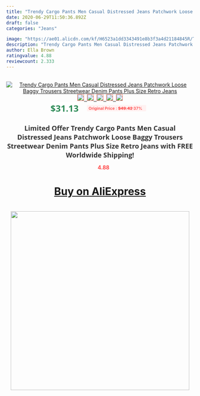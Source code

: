 ```yaml
---
title: "Trendy Cargo Pants Men Casual Distressed Jeans Patchwork Loose Baggy Trousers Streetwear Denim Pants Plus Size Retro Jeans"
date: 2020-06-29T11:50:36.892Z
draft: false
categories: "Jeans"

image: "https://ae01.alicdn.com/kf/H6523a1dd3343491e8b3f3a4d21184845R/Trendy-Cargo-Pants-Men-Casual-Distressed-Jeans-Patchwork-Loose-Baggy-Trousers-Streetwear-Denim-Pants-Plus-Size.jpg"
description: "Trendy Cargo Pants Men Casual Distressed Jeans Patchwork Loose Baggy Trousers Streetwear Denim Pants Plus Size Retro Jeans"
author: Ella Brown
ratingvalue: 4.88
reviewcount: 2.333
---
```

<br>
<div style="text-align: center;">
<a href="https://s.click.aliexpress.com/e/_A4bEPj" target="_blank" rel="nofollow noopener noreferrer"><img alt="Trendy Cargo Pants Men Casual Distressed Jeans Patchwork Loose Baggy Trousers Streetwear Denim Pants Plus Size Retro Jeans" class="magnifier-image" src="https://ae01.alicdn.com/kf/H6523a1dd3343491e8b3f3a4d21184845R/Trendy-Cargo-Pants-Men-Casual-Distressed-Jeans-Patchwork-Loose-Baggy-Trousers-Streetwear-Denim-Pants-Plus-Size.jpg_640x640.jpg">
<br>
<img style="border:1px solid salmon" src="https://ae01.alicdn.com/kf/H6523a1dd3343491e8b3f3a4d21184845R/Trendy-Cargo-Pants-Men-Casual-Distressed-Jeans-Patchwork-Loose-Baggy-Trousers-Streetwear-Denim-Pants-Plus-Size.jpg_120x120.jpg">&nbsp;&nbsp;<img style="border:1px solid salmon" src="https://ae01.alicdn.com/kf/H976d3994f00a47e38e4091c281c469b69/Trendy-Cargo-Pants-Men-Casual-Distressed-Jeans-Patchwork-Loose-Baggy-Trousers-Streetwear-Denim-Pants-Plus-Size.jpg_120x120.jpg">&nbsp;&nbsp;<img style="border:1px solid salmon" src="_120x120.jpg">&nbsp;&nbsp;<img style="border:1px solid salmon" src="_120x120.jpg">&nbsp;&nbsp;<img style="border:1px solid salmon" src="https://ae01.alicdn.com/kf/H2bcc56b00c874c79af0afc6f0fdbe1cds/Trendy-Cargo-Pants-Men-Casual-Distressed-Jeans-Patchwork-Loose-Baggy-Trousers-Streetwear-Denim-Pants-Plus-Size.jpg_120x120.jpg"></a></div><br0>
<div style="text-align: center;"><span style="background-color: white; border: 0px; box-sizing: border-box; color: seagreen; display: inline-block; font-family: &quot;open sans&quot; , &quot;arial&quot; , &quot;helvetica&quot; , sans-serif , &quot;heiti&quot;; font-size: 24px; font-stretch: inherit; font-weight: 700; line-height: inherit; margin: 0px 10px 0px 0px; padding: 0px; vertical-align: middle;">$31.13 </span>
<span style="background: rgb(255 , 241 , 241); border-radius: 3px; border: 0px; box-sizing: border-box; color: #ff4747; display: inline-block; font-family: inherit; font-size: 12px; font-stretch: inherit; font-style: inherit; font-variant: inherit; font-weight: 600; line-height: inherit; margin: 0px; padding: 2px 5px; transform: scale(0.9); vertical-align: middle;">Original Price : <b style="text-decoration: line-through;">$49.42 </b> 37%&nbsp;&nbsp;</span></div>
<h1 style="color: #333333; display: inline-block; font-family: &quot;open sans&quot; , &quot;arial&quot; , &quot;helvetica&quot; , sans-serif , &quot;heiti&quot;; font-size: 18px; font-stretch: inherit; font-weight: 700; text-align: center;">Limited Offer Trendy Cargo Pants Men Casual Distressed Jeans Patchwork Loose Baggy Trousers Streetwear Denim Pants Plus Size Retro Jeans with FREE Worldwide Shipping!</h1>
<div style="color: #ff4747; text-align: center;">
<img src="https://4.bp.blogspot.com/-M0ZcTcb-5uY/XleCXlxnR4I/AAAAAAAAAEc/OrjgMkXV1oMQFaCRZj5HQwOCBcu3w1FegCPcBGAYYCw/s1600/star.png" style="height: 15px;">&nbsp;<b>4.88</b></div>
<div class="button_cont" align="center"><a class="buynow_a" href="https://s.click.aliexpress.com/e/_A4bEPj" target="_blank" rel="nofollow noopener noreferrer"><H1>Buy on AliExpress</H1></a></div><br>
<div class="separator" style="clear: both; text-align: center;">
<img src="https://lh3.googleusercontent.com/-pTy5HemUv9M/XlePHvY0dAI/AAAAAAAAAE4/0nX5iRUoIWY8eMW9Dpxeirr157OZliDIgCLcBGAsYHQ/s1600/badge.gif" width="480">
</div>
